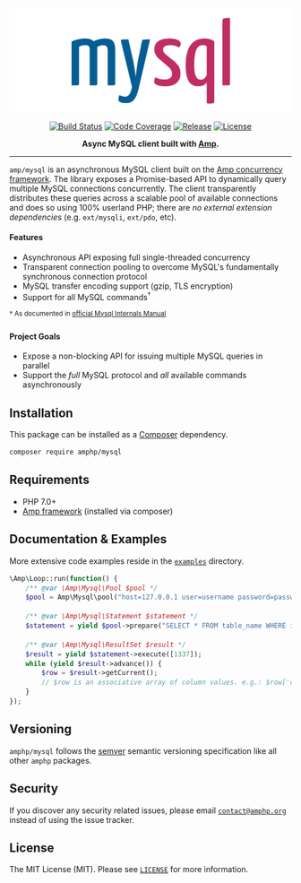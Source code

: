 <p align="center">
<a href="https://amphp.org/mysql"><img src="https://raw.githubusercontent.com/amphp/logo/master/repos/mysql.png?v=12-07-2017" alt="mysql"/></a>
</p>

<p align="center">
<a href="https://travis-ci.org/amphp/mysql"><img src="https://img.shields.io/travis/amphp/mysql/master.svg?style=flat-square" alt="Build Status"/></a>
<a href="https://coveralls.io/github/amphp/mysql?branch=master"><img src="https://img.shields.io/coveralls/amphp/mysql/master.svg?style=flat-square" alt="Code Coverage"/></a>
<a href="https://github.com/amphp/mysql/releases"><img src="https://img.shields.io/github/release/amphp/mysql.svg?style=flat-square" alt="Release"/></a>
<a href="https://github.com/amphp/mysql/blob/master/LICENSE"><img src="https://img.shields.io/badge/license-MIT-blue.svg?style=flat-square" alt="License"/></a>
</p>

<p align="center"><strong>Async MySQL client built with <a href="https://amphp.org/">Amp</a>.</strong></p>

<hr/>

`amp/mysql` is an asynchronous MySQL client built on the [Amp concurrency framework](https://amphp.org/). The library exposes a Promise-based API to dynamically query multiple MySQL connections concurrently. The client transparently distributes these queries across a scalable pool of available connections and does so using 100% userland PHP; there are *no external extension dependencies* (e.g. `ext/mysqli`, `ext/pdo`, etc).

#### Features

 - Asynchronous API exposing full single-threaded concurrency
 - Transparent connection pooling to overcome MySQL's fundamentally synchronous connection protocol
 - MySQL transfer encoding support (gzip, TLS encryption)
 - Support for all MySQL commands<sup>†</sup>

<sup>† As documented in [official Mysql Internals Manual](https://dev.mysql.com/doc/internals/en/client-server-protocol.html)</sup>

#### Project Goals

* Expose a non-blocking API for issuing multiple MySQL queries in parallel
* Support the *full* MySQL protocol and *all* available commands asynchronously

## Installation

This package can be installed as a [Composer](https://getcomposer.org/) dependency.

```bash
composer require amphp/mysql
```

## Requirements

* PHP 7.0+
* [Amp framework](https://github.com/amphp/amp) (installed via composer)

## Documentation & Examples

More extensive code examples reside in the [`examples`](examples) directory.

```php
\Amp\Loop::run(function() {
    /** @var \Amp\Mysql\Pool $pool */
    $pool = Amp\Mysql\pool("host=127.0.0.1 user=username password=password db=test");
    
    /** @var \Amp\Mysql\Statement $statement */
    $statement = yield $pool->prepare("SELECT * FROM table_name WHERE id=?");
    
    /** @var \Amp\Mysql\ResultSet $result */
    $result = yield $statement->execute([1337]);
    while (yield $result->advance()) {
        $row = $result->getCurrent();
        // $row is an associative array of column values. e.g.: $row['column_name']
    }
});
```
## Versioning

`amphp/mysql` follows the [semver](http://semver.org/) semantic versioning specification like all other `amphp` packages.

## Security

If you discover any security related issues, please email [`contact@amphp.org`](mailto:contact@amphp.org) instead of using the issue tracker.

## License

The MIT License (MIT). Please see [`LICENSE`](./LICENSE) for more information.

